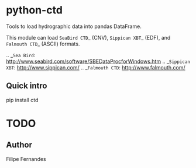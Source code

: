 python-ctd
==========

Tools to load hydrographic data into pandas DataFrame.

This module can load `SeaBird CTD`_ (CNV), `Sippican XBT`_ (EDF), and
`Falmouth CTD`_ (ASCII) formats.

.. _`Sea Bird`: http://www.seabird.com/software/SBEDataProcforWindows.htm
.. _`Sippican XBT`: http://www.sippican.com/
.. _`Falmouth CTD`: http://www.falmouth.com/

Quick intro
-----------
pip install ctd

# TODO

Author
------
Filipe Fernandes
